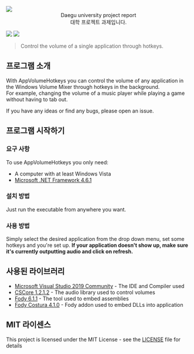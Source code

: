 <img align="center" src="https://daegu.ac.kr/resources/images/site/layout/header_logo.gif">

<center>
    Daegu university project report </br>
    대학 프로젝트 과제입니다.
</center>



![](https://img.shields.io/github/license/yeosj116/AppVolumeHotkeys)
![](https://img.shields.io/github/downloads/yeosj116/AppVolumeHotkeys/total)  

> Control the volume of a single application through hotkeys.  

## 프로그램 소개
With AppVolumeHotkeys you can control the volume of any application in the Windows Volume Mixer through hotkeys in the background.  
For example, changing the volume of a music player while playing a game without having to tab out.

If you have any ideas or find any bugs, please open an issue.

## 프로그램 시작하기

### 요구 사항

To use AppVolumeHotkeys you only need:
* A computer with at least Windows Vista
* [Microsoft .NET Framework 4.6.1](https://www.microsoft.com/en-us/download/details.aspx?id=49981)

### 설치 방법
Just run the executable from anywhere you want.

### 사용 방법
Simply select the desired application from the drop down menu, set some hotkeys and you're set up. **If your application doesn't show up, make sure it's currently outputting audio and click on refresh.**

## 사용된 라이브러리

* [Microsoft Visual Studio 2019 Community](https://www.visualstudio.com/vs/) - The IDE and Compiler used
* [CSCore 1.2.1.2](https://github.com/filoe/cscore) - The audio library used to control volumes
* [Fody 6.1.1](https://github.com/Fody/Fody) - The tool used to embed assemblies
* [Fody Costura 4.1.0](https://github.com/Fody/Costura) - Fody addon used to embed DLLs into application

## MIT 라이센스
This project is licensed under the MIT License - see the [LICENSE](LICENSE) file for details